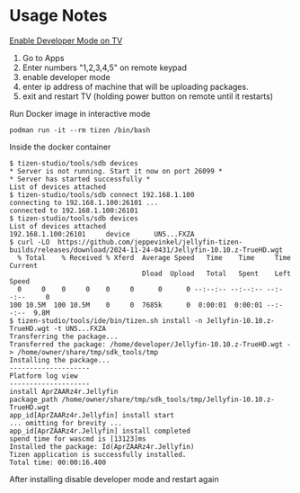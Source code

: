 # Usage Notes #

[Enable Developer Mode on TV](https://developer.samsung.com/tv/develop/getting-started/using-sdk/tv-device)

1. Go to Apps
2. Enter numbers "1,2,3,4,5" on remote keypad
3. enable developer mode
4. enter ip address of machine that will be uploading packages.
5. exit and restart TV (holding power button on remote until it restarts)

Run Docker image in interactive mode

```
podman run -it --rm tizen /bin/bash
```

Inside the docker container

```
$ tizen-studio/tools/sdb devices
* Server is not running. Start it now on port 26099 *
* Server has started successfully *
List of devices attached
$ tizen-studio/tools/sdb connect 192.168.1.100
connecting to 192.168.1.100:26101 ...
connected to 192.168.1.100:26101
$ tizen-studio/tools/sdb devices
List of devices attached 
192.168.1.100:26101 	device    	UN5...FXZA
$ curl -LO  https://github.com/jeppevinkel/jellyfin-tizen-builds/releases/download/2024-11-24-0431/Jellyfin-10.10.z-TrueHD.wgt
  % Total    % Received % Xferd  Average Speed   Time    Time     Time  Current
                                 Dload  Upload   Total   Spent    Left  Speed
  0     0    0     0    0     0      0      0 --:--:-- --:--:-- --:--:--     0
100 10.5M  100 10.5M    0     0  7685k      0  0:00:01  0:00:01 --:--:--  9.8M
$ tizen-studio/tools/ide/bin/tizen.sh install -n Jellyfin-10.10.z-TrueHD.wgt -t UN5...FXZA
Transferring the package...
Transferred the package: /home/developer/Jellyfin-10.10.z-TrueHD.wgt -> /home/owner/share/tmp/sdk_tools/tmp
Installing the package...
--------------------
Platform log view
--------------------
install AprZAARz4r.Jellyfin
package_path /home/owner/share/tmp/sdk_tools/tmp/Jellyfin-10.10.z-TrueHD.wgt
app_id[AprZAARz4r.Jellyfin] install start
... omitting for brevity ...
app_id[AprZAARz4r.Jellyfin] install completed
spend time for wascmd is [13123]ms
Installed the package: Id(AprZAARz4r.Jellyfin)
Tizen application is successfully installed.
Total time: 00:00:16.400
```

After installing disable developer mode and restart again